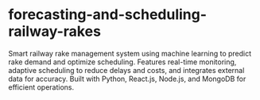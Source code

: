 # forecasting-and-scheduling-railway-rakes
Smart railway rake management system using machine learning to predict rake demand and optimize scheduling. Features real-time monitoring, adaptive scheduling to reduce delays and costs, and integrates external data for accuracy. Built with Python, React.js, Node.js, and MongoDB for efficient operations.
